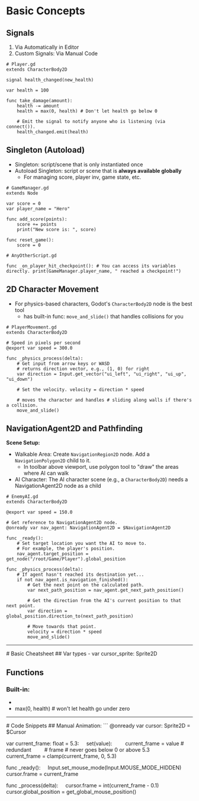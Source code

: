 
# Basic Concepts
## Signals
1. Via Automatically in Editor
2. Custom Signals: Via Manual Code

```
# Player.gd
extends CharacterBody2D

signal health_changed(new_health)

var health = 100

func take_damage(amount):
	health -= amount
	health = max(0, health) # Don't let health go below 0
	
	# Emit the signal to notify anyone who is listening (via connect()).
	health_changed.emit(health)
```

## Singleton (Autoload)
- Singleton: script/scene that is only instantiated once
- Autoload Singleton: script or scene that is **always available globally**
	- For managing score, player inv, game state, etc.

```
# GameManager.gd
extends Node

var score = 0
var player_name = "Hero"

func add_score(points):
	score += points
	print("New score is: ", score)

func reset_game():
	score = 0
```

```
# AnyOtherScript.gd

func _on_player_hit_checkpoint(): # You can access its variables directly. print(GameManager.player_name, " reached a checkpoint!")
```

## 2D Character Movement
- For physics-based characters, Godot's `CharacterBody2D` node is the best tool
	- has built-in func: `move_and_slide()` that handles collisions for you

```
# PlayerMovement.gd
extends CharacterBody2D

# Speed in pixels per second
@export var speed = 300.0

func _physics_process(delta):
	# Get input from arrow keys or WASD
	# returns direction vector, e.g., (1, 0) for right
	var direction = Input.get_vector("ui_left", "ui_right", "ui_up", "ui_down") 
	
	# Set the velocity. velocity = direction * speed 
	
	# moves the character and handles # sliding along walls if there's a collision.
	move_and_slide()
```

## NavigationAgent2D and Pathfinding
**Scene Setup:**
- Walkable Area: Create `NavigationRegion2D` node. Add a `NavigationPolygon2D` child to it.
	- In toolbar above viewport, use polygon tool to "draw" the areas where AI can walk
- AI Character: The AI character scene (e.g., a `CharacterBody2D`) needs a NavigationAgent2D node as a child

```
# EnemyAI.gd
extends CharacterBody2D

@export var speed = 150.0

# Get reference to NavigationAgent2D node.
@onready var nav_agent: NavigationAgent2D = $NavigationAgent2D

func _ready():
	# Set target location you want the AI to move to.
	# For example, the player's position.
	nav_agent.target_position = get_node("/root/Game/Player").global_position

func _physics_process(delta):
	# If agent hasn't reached its destination yet...
	if not nav_agent.is_navigation_finished():
		# Get the next point on the calculated path.
		var next_path_position = nav_agent.get_next_path_position()
		
		# Get the direction from the AI's current position to that next point.
		var direction = global_position.direction_to(next_path_position)
		
		# Move towards that point.
		velocity = direction * speed
		move_and_slide()
```

<hr>
# Basic Cheatsheet
## Var types
- var cursor_sprite: Sprite2D

## Functions
### Built-in:
- 
- max(0, health) # won't let health go under zero



<hr>
# Code Snippets
## Manual Animation:
```
@onready var cursor: Sprite2D = $Cursor

var current_frame: float = 5.3:
    set(value):
        current_frame = value # redundant
        # frame # never goes below 0 or above 5.3
        current_frame = clamp(current_frame, 0, 5.3) 

func _ready():
    Input.set_mouse_mode(Input.MOUSE_MODE_HIDDEN)
    cursor.frame = current_frame
  
func _process(delta):
    cursor.frame = int(current_frame - 0.1)
    cursor.global_position = get_global_mouse_position()
```